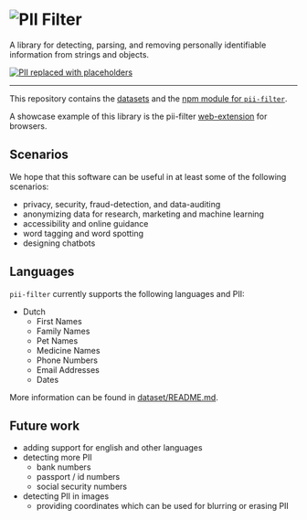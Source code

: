 # ![PII](https://raw.githubusercontent.com/prolody/piif_web_ext/master/assets/logos/a/PIIlogo.png) Filter

A library for detecting, parsing, and removing personally identifiable information from strings and objects.

[![PII replaced with placeholders](https://raw.githubusercontent.com/prolody/piif/master/res/highlight_placeholders.png)](./pii-filter)

---
This repository contains the [datasets](./dataset) and the [npm module for `pii-filter`](./pii-filter).

A showcase example of this library is the pii-filter [web-extension](https://github.com/prolody/piif_web_ext) for 
browsers.

## Scenarios
We hope that this software can be useful in at least some of the following scenarios:
- privacy, security, fraud-detection, and data-auditing
- anonymizing data for research, marketing and machine learning
- accessibility and online guidance
- word tagging and word spotting
- designing chatbots

## Languages
`pii-filter` currently supports the following languages and PII:
- Dutch
    - First Names
    - Family Names
    - Pet Names
    - Medicine Names
    - Phone Numbers
    - Email Addresses
    - Dates

More information can be found in [dataset/README.md](dataset/README.md).

## Future work
- adding support for english and other languages
- detecting more PII
    - bank numbers
    - passport / id numbers
    - social security numbers
- detecting PII in images
    - providing coordinates which can be used for blurring or erasing PII

